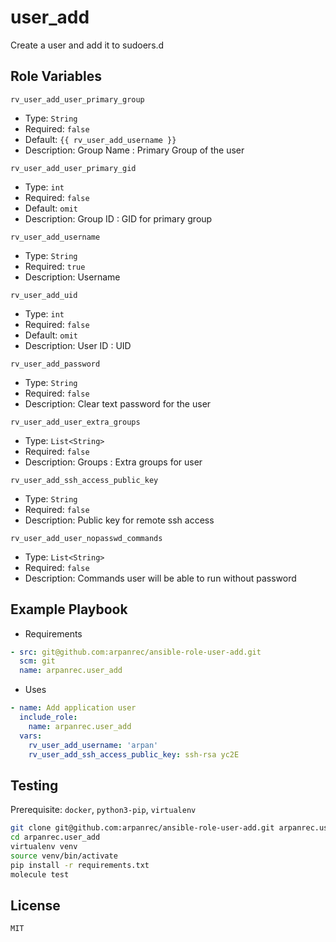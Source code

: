 user_add
=========

Create a user and add it to sudoers.d

Role Variables
--------------

`rv_user_add_user_primary_group`

* Type: `String`
* Required: `false`
* Default: `{{ rv_user_add_username }}`
* Description: Group Name : Primary Group of the user

`rv_user_add_user_primary_gid`

* Type: `int`
* Required: `false`
* Default: `omit`
* Description: Group ID : GID for primary group

`rv_user_add_username`

* Type: `String`
* Required: `true`
* Description: Username

`rv_user_add_uid`

* Type: `int`
* Required: `false`
* Default: `omit`
* Description: User ID : UID

`rv_user_add_password`

* Type: `String`
* Required: `false`
* Description: Clear text password for the user

`rv_user_add_user_extra_groups`

* Type: `List<String>`
* Required: `false`
* Description: Groups : Extra groups for user

`rv_user_add_ssh_access_public_key`

* Type: `String`
* Required: `false`
* Description: Public key for remote ssh access

`rv_user_add_user_nopasswd_commands`

* Type: `List<String>`
* Required: `false`
* Description: Commands user will be able to run without password

Example Playbook
----------------

* Requirements

```yaml
- src: git@github.com:arpanrec/ansible-role-user-add.git
  scm: git
  name: arpanrec.user_add
```

* Uses

```yaml
- name: Add application user
  include_role:
    name: arpanrec.user_add
  vars:
    rv_user_add_username: 'arpan'
    rv_user_add_ssh_access_public_key: ssh-rsa yc2E
```

Testing
-------

Prerequisite: `docker`, `python3-pip`, `virtualenv`

```bash
git clone git@github.com:arpanrec/ansible-role-user-add.git arpanrec.user_add
cd arpanrec.user_add
virtualenv venv
source venv/bin/activate
pip install -r requirements.txt
molecule test
```

License
-------

`MIT`
